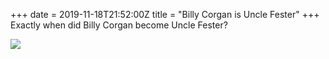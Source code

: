 +++
date = 2019-11-18T21:52:00Z
title = "Billy Corgan is Uncle Fester"
+++
Exactly when did Billy Corgan become Uncle Fester?

  
![](https://imagedelivery.net/zJmFZzaNuqC_Q5Caqyu8nQ/tobyblog_images_remote_cloudinary_a50e97ab_1C8DD68D-AE8B-4E88-846A-55D416B84456_s9mxni.jpg/fit=scale-down,w=780,sharpen=1,f=auto,q=0.9,slow-connection-quality=0.3)